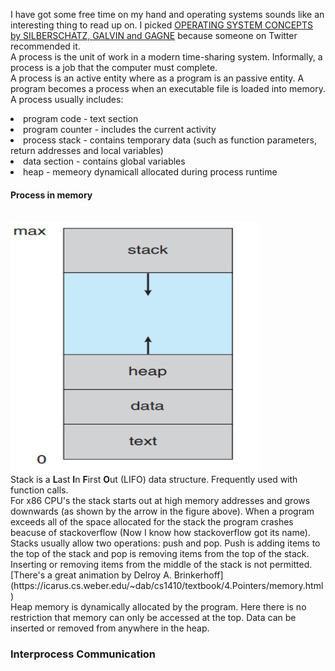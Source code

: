 I have got some free time on my hand and operating systems sounds like an interesting thing to read up on. I picked [OPERATING SYSTEM CONCEPTS by SILBERSCHATZ, GALVIN and GAGNE](https://www.os-book.com/OS9/) because someone on Twitter recommended it.
<br>
A process is the unit of work in a modern time-sharing system. Informally, a process is a job that the computer must complete. <br>
A process is an active entity where as a program is an passive entity. A program becomes a process when an executable file is loaded into memory.<br>
A process usually includes: 
<li> program code - text section
<li> program counter  - includes the current activity
<li> process stack - contains temporary data (such as function parameters, return addresses and local variables) </li>
<li> data section - contains global variables
<li> heap - memeory dynamicall allocated during process runtime
<br>

#### Process in memory
  <br>  
<img src="/assets/process_in_memory.PNG" width="400" height="400" /><br>
Stack is a <b>L</b>ast <b>I</b>n <b>F</b>irst <b>O</b>ut (LIFO) data structure. Frequently used with function calls. <br>
For x86 CPU's the stack starts out at high memory addresses and grows downwards (as shown by the arrow in the figure above). When a program exceeds all of the space allocated for the stack the program crashes beacuse of stackoverflow (Now I know how stackoverflow got its name). <br>
Stacks usually allow two operations: push and pop. Push is adding items to the top of the stack and pop is removing items from the top of the stack. Inserting or removing items from the middle of the stack is not permitted. <br>
[There's a great animation by Delroy A. Brinkerhoff](https://icarus.cs.weber.edu/~dab/cs1410/textbook/4.Pointers/memory.html) <br>
Heap memory is dynamically allocated by the program. Here there is no restriction that memory can only be accessed at the top. Data can be inserted or removed from anywhere in the heap.

### Interprocess Communication
